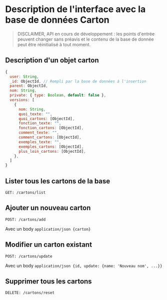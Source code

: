 # Description de l'interface avec la base de données Carton

> DISCLAIMER, API en cours de développement : les points d'entrée peuvent changer sans préavis et le contenu de la base de donnée peut être réinitialisé à tout moment.

## Description d'un objet carton

```javascript
{
  user: String,
  _id: ObjectId, // Rempli par la base de données à l'insertion
  parent: ObjectId,
  nom: String,
  private: { type: Boolean, default: false },
  versions: [
    {
      nom: String,
      quoi_texte: "",
      quoi_cartons: [ObjectId],
      fonction_texte: "",
      fonction_cartons: [ObjectId],
      comment_texte: "",
      comment_cartons: [ObjectId],
      exemples_texte: "",
      exemples_cartons: [ObjectId],
      plus_loin_cartons: [ObjectId],
    },
  ]
}
```

## Lister tous les cartons de la base

`GET: /cartons/list`

## Ajouter un nouveau carton

`POST: /cartons/add`

Avec un body `application/json {carton}`

## Modifier un carton existant

`POST: /cartons/update`

Avec un body `application/json {id, update: {name: 'Nouveau nom', ...}}`

## Supprimer tous les cartons

`DELETE: /cartons/reset`
